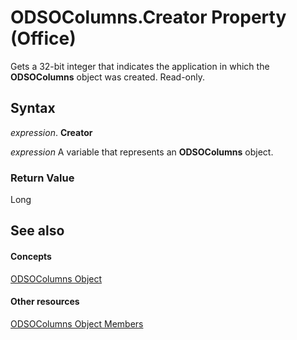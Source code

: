 
# ODSOColumns.Creator Property (Office)

Gets a 32-bit integer that indicates the application in which the  **ODSOColumns** object was created. Read-only.


## Syntax

 _expression_. **Creator**

 _expression_ A variable that represents an **ODSOColumns** object.


### Return Value

Long


## See also


#### Concepts


[ODSOColumns Object](eaac6cd2-45ff-72ea-c9c9-a22f24214756.md)
#### Other resources


[ODSOColumns Object Members](acb82ad1-eef7-2b24-38f6-9dbc22228ee5.md)
